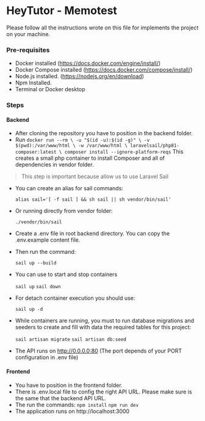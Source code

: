 # HeyTutor - Memotest

Please follow all the instructions wrote on this file for implements the project on your machine.

### Pre-requisites
*	Docker installed (https://docs.docker.com/engine/install/)
*	Docker Compose  installed (https://docs.docker.com/compose/install/)
*	Node.js installed. (https://nodejs.org/en/download)
*	Npm Installed.
*	Terminal or Docker desktop

### Steps 
#### Backend
* After cloning the repository you have to position in the backend folder.
* Run `docker run --rm \
    -u "$(id -u):$(id -g)" \
    -v $(pwd):/var/www/html \
    -w /var/www/html \
    laravelsail/php81-composer:latest \
    composer install --ignore-platform-reqs`
This creates a small php container to install Composer and all of dependencies in vendor folder.

> This step is important because allow us to use Laravel Sail

* You can create an alias for sail commands:

    `alias sail='[ -f sail ] && sh sail || sh vendor/bin/sail'`
* Or running directly from vendor folder:

   `./vendor/bin/sail`
* Create a .env file in root backend directory. You can copy the .env.example content file.
* Then run the command:

    `sail up --build`

* You can use to start and stop containers

     `sail up`
     `sail down`
* For detach container execution you should use:

    `sail up -d`
* While containers are running, you must to run database migrations and seeders to create and fill with data the required tables for this project:

    `sail artisan migrate`
    `sail artisan db:seed`
* The API runs on http://0.0.0.0:80 (The port depends of your PORT configuration in .env file)

#### Frontend
* You have to position in the frontend folder.
* There is .env.local file to config the right API URL. Please make sure is the same that the backend API URL.
* The run the commands:
`npm install`
`npm run dev`
 * The application runs on http://localhost:3000